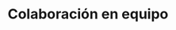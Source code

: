---
slug: "softSkill-2"
title: "Colaboración en equipo"
img: {
    url: "/softSkill2.jpg",
    alt: "Imágen trabajo en equipo"
}
description: "Comunicación efectiva, flexibilidad y adaptabilidad, roles definidos y responsabilidades claras, resolución de conflictos constructiva, apoyo mutuo y reconocimiento."
---
